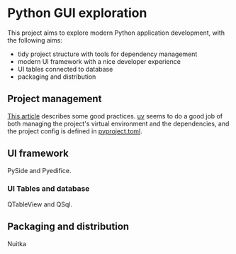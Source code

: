 # Python GUI exploration

This project aims to explore modern Python application development, with the following aims:
- tidy project structure with tools for dependency management
- modern UI framework with a nice developer experience
- UI tables connected to database
- packaging and distribution

## Project management

[This article](https://www.stuartellis.name/articles/python-modern-practices) describes some good practices. [uv](https://docs.astral.sh/uv/) seems to do a good job of both managing the project's virtual environment and the dependencies, and the project config is defined in [pyproject.toml](pyproject.toml).

## UI framework

PySide and Pyedifice.

### UI Tables and database
QTableView and QSql.

## Packaging and distribution
Nuitka
